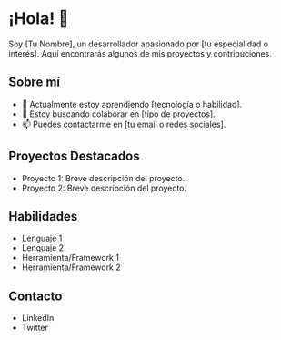 # ¡Hola! 👋

Soy [Tu Nombre], un desarrollador apasionado por [tu especialidad o interés]. Aquí encontrarás algunos de mis proyectos y contribuciones.

## Sobre mí

- 🌱 Actualmente estoy aprendiendo [tecnología o habilidad].
- 👯 Estoy buscando colaborar en [tipo de proyectos].
- 📫 Puedes contactarme en [tu email o redes sociales].

## Proyectos Destacados

- Proyecto 1: Breve descripción del proyecto.
- Proyecto 2: Breve descripción del proyecto.

## Habilidades

- Lenguaje 1
- Lenguaje 2
- Herramienta/Framework 1
- Herramienta/Framework 2

## Contacto

- LinkedIn
- Twitter

